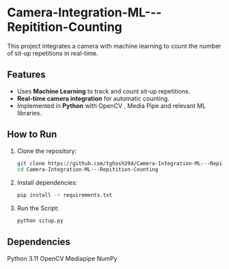 # Camera-Integration-ML---Repitition-Counting

This project integrates a camera with machine learning to count the number of sit-up repetitions in real-time.  

## Features  
- Uses **Machine Learning** to track and count sit-up repetitions.  
- **Real-time camera integration** for automatic counting.  
- Implemented in **Python** with OpenCV , Media Pipe and relevant ML libraries.  

## How to Run  
1. Clone the repository:  
   ```bash
   git clone https://github.com/tghosh294/Camera-Integration-ML---Repitition-Counting.git
   cd Camera-Integration-ML---Repitition-Counting

2. Install dependencies:  
   ```bash
   pip install -r requirements.txt

3. Run the Script:
    ```bash
    python situp.py

## Dependencies
Python 3.11
OpenCV
Mediapipe
NumPy
